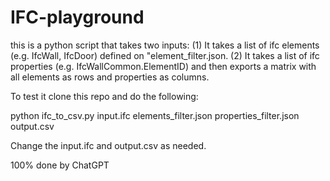 # IFC-playground

this is a python script that takes two inputs: (1) It takes a list of ifc elements (e.g. IfcWall, IfcDoor) defined on "element_filter.json. (2) It takes a list of ifc properties (e.g. IfcWallCommon.ElementID) and then exports a matrix with all elements as rows and properties as columns.

To test it clone this repo and do the following:

python ifc_to_csv.py input.ifc elements_filter.json properties_filter.json output.csv

Change the input.ifc and output.csv as needed.  

100% done by ChatGPT
